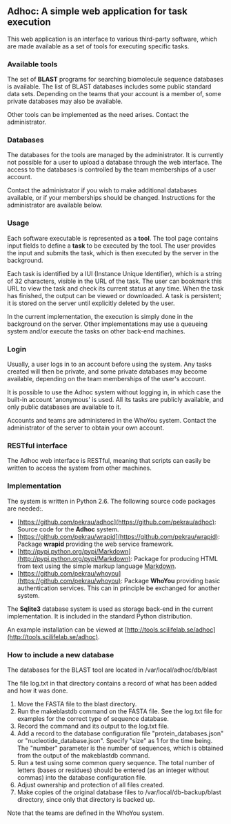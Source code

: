 ## Adhoc: A simple web application for task execution

This web application is an interface to various third-party software,
which are made available as a set of tools for executing specific tasks.

### Available tools

The set of **BLAST** programs for searching biomolecule
sequence databases is available. The list of BLAST databases
includes some public standard data sets. Depending on the teams
that your account is a member of, some private databases may
also be available.

Other tools can be implemented as the need arises. Contact the administrator.

### Databases

The databases for the tools are managed by the administrator.
It is currently not possible for a user to upload a database
through the web interface. The access to the databases is
controlled by the team memberships of a user account.

Contact the administrator if you wish to make additional databases
available, or if your memberships should be changed. Instructions
for the administrator are available below.

### Usage

Each software executable is represented as a **tool**. The tool page
contains input fields to define a **task** to be executed by the tool.
The user provides the input and submits the task, which is then
executed by the server in the background.

Each task is identified by a IUI (Instance Unique Identifier),
which is a string of 32 characters, visible in the URL of the task.
The user can bookmark this URL to view the task and check its current
status at any time. When the task has finished, the output can be
viewed or downloaded. A task is persistent; it is stored on the server
until explicitly deleted by the user.

In the current implementation, the execution is simply done in
the background on the server. Other implementations may use a
queueing system and/or execute the tasks on other back-end machines.

### Login

Usually, a user logs in to an account before using the system.
Any tasks created will then be private, and some private databases
may become available, depending on the team memberships of
the user's account.

It is possible to use the Adhoc system without logging in, in which case
the built-in account 'anonymous' is used. All its tasks are publicly
available, and only public databases are available to it.

Accounts and teams are administered in the WhoYou system.
Contact the administrator of the server to obtain your own account.

### RESTful interface

The Adhoc web interface is RESTful, meaning that scripts can easily
be written to access the system from other machines.

### Implementation

The system is written in Python 2.6. The following source code
packages are needed:.

- [https://github.com/pekrau/adhoc](https://github.com/pekrau/adhoc):
  Source code for the **Adhoc** system.
- [https://github.com/pekrau/wrapid](https://github.com/pekrau/wrapid):
  Package **wrapid** providing the web service framework.
- [http://pypi.python.org/pypi/Markdown](http://pypi.python.org/pypi/Markdown):
  Package for producing HTML from text using the simple markup
  language [Markdown](http://daringfireball.net/projects/markdown/).
- [https://github.com/pekrau/whoyou](https://github.com/pekrau/whoyou):
  Package **WhoYou** providing basic authentication services.
  This can in principle be exchanged for another system.

The **Sqlite3** database system is used as storage back-end in the current
implementation. It is included in the standard Python distribution.

An example installation can be viewed at
[http://tools.scilifelab.se/adhoc](http://tools.scilifelab.se/adhoc).

### How to include a new database

The databases for the BLAST tool are located in /var/local/adhoc/db/blast

The file log.txt in that directory contains a record of what has been
added and how it was done.

1) Move the FASTA file to the blast directory.
2) Run the makeblastdb command on the FASTA file. See the log.txt file
   for examples for the correct type of sequence database.
3) Record the command and its output to the log.txt file.
4) Add a record to the database configuration file "protein_databases.json"
   or "nucleotide_database.json". Specify "size" as 1 for the time being.
   The "number" parameter is the number of sequences, which is obtained from
   the output of the makeblastdb command.
5) Run a test using some common query sequence. The total number of letters
   (bases or residues) should be entered (as an integer without commas) into
   the database configuration file.
6) Adjust ownership and protection of all files created.
7) Make copies of the original database files to /var/local/db-backup/blast
   directory, since only that directory is backed up.

Note that the teams are defined in the WhoYou system.
